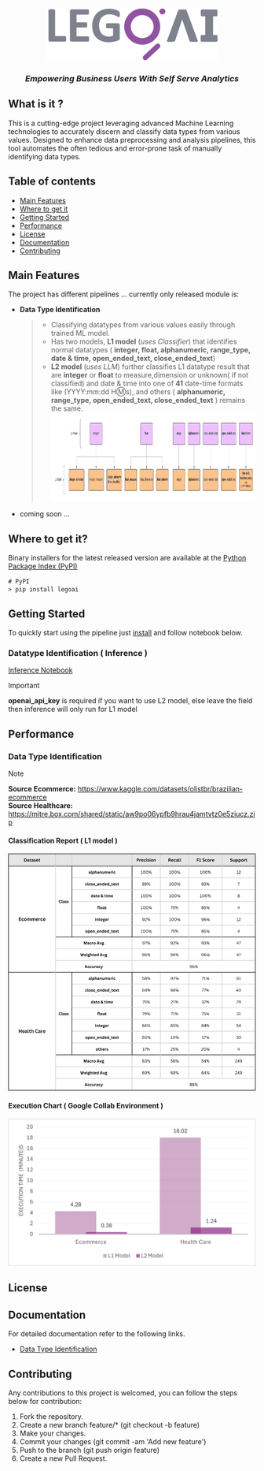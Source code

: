 <p align="center">
      <img src="documentation/gray%20LEG0AI%20Cymk%20color%20JPG.jpg" alt="LegoAI Logo" width="350">
 <h3 align="center"><i>Empowering Business Users With Self Serve Analytics</i></h3> 

## What is it ?
This is a cutting-edge project leveraging advanced Machine Learning technologies to accurately discern and classify data types from various values. Designed to enhance data preprocessing and analysis pipelines, this tool automates the often tedious and error-prone task of manually identifying data types.

## Table of contents
- [Main Features](#main-features)
- [Where to get it](#where-to-get-it)
- [Getting Started](#getting-started)
- [Performance](#performance)
- [License](#license)
- [Documentation](#documentation)
- [Contributing](#contributing)
## Main Features
The project has different pipelines ... currently only released module is:
- **Data Type Identification**
    > - Classifying datatypes from various values easily through trained ML model.
    > - Has two models, **L1 model** (_uses Classifier_) that identifies normal datatypes  ( **integer, float, alphanumeric, range_type, date & time, open_ended_text, close_ended_text**)
    > - **L2 model** (_uses LLM_) further classifies L1 datatype result that are **integer** or **float** to measure,dimension or unknown( if not classified) and date & time into one of **41** date-time formats like (YYYY:mm:dd H:m:s), and others ( **alphanumeric, range_type, open_ended_text, close_ended_text** ) remains the same.
    >   <img src="documentation/L1_&_L2_Model_Output.png" alt="L1 and L2 Model"  height="180">  
- coming soon ...  

## Where to get it?
Binary installers for the latest released version are available at the [Python Package Index (PyPI)](https://pypi.org/project/)
```
# PyPI
> pip install legoai
```

##  Getting Started
To quickly start using the pipeline just [install](#where-to-get-it) and follow notebook below.
### Datatype Identification ( Inference )
[Inference Notebook](DataTypeIdentification-Inference.ipynb)  
> [!IMPORTANT]
> **openai_api_key** is required if you want to use L2 model, else leave the field then inference will only run for L1 model


## Performance
### Data Type Identification
> [!NOTE]
> **Source Ecommerce:** https://www.kaggle.com/datasets/olistbr/brazilian-ecommerce  
> **Source Healthcare:** https://mitre.box.com/shared/static/aw9po06ypfb9hrau4jamtvtz0e5ziucz.zip

#### Classification Report ( L1 model )
<img src="documentation/L1_Model_Metrics.png" alt="L1 Model Classification Metrics" width="700">  

#### Execution Chart ( Google Collab Environment )
<img src="documentation/Metrics Google Collab.png" alt="DI Execution Chart" width="700">



## License

## Documentation
For detailed documentation refer to the following links.
- [Data Type Identification](legoai/modules/datatype_identification)

    
    
## Contributing
Any contributions to this project is welcomed, you can follow the steps below for contribution:
1. Fork the repository.
2. Create a new branch feature/* (git checkout -b feature)
3. Make your changes.
4. Commit your changes (git commit -am 'Add new feature')
5. Push to the branch (git push origin feature)
6. Create a new Pull Request.




